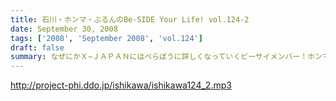 ```yaml
---
title: 石川・ホンマ・ぶるんのBe-SIDE Your Life! vol.124-2
date: September 30, 2008
tags: ['2008', 'September 2008', 'vol.124']
draft: false
summary: なぜにかＸ−ＪＡＰＡＮにはべらぼうに詳しくなっていくビーサイメンバー！ホンマさん本日もギターを背負っての登場。弊社ビーチ氏に「バンドマン気取ってんじゃねぇ！！」と一喝されていました・・・NAMAE
---
```


http://project-phi.ddo.jp/ishikawa/ishikawa124_2.mp3